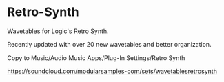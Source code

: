 # Retro-Synth
Wavetables for Logic's Retro Synth.

Recently updated with over 20 new wavetables and better organization.

Copy to Music/Audio Music Apps/Plug-In Settings/Retro Synth

https://soundcloud.com/modularsamples-com/sets/wavetablesretrosynth
